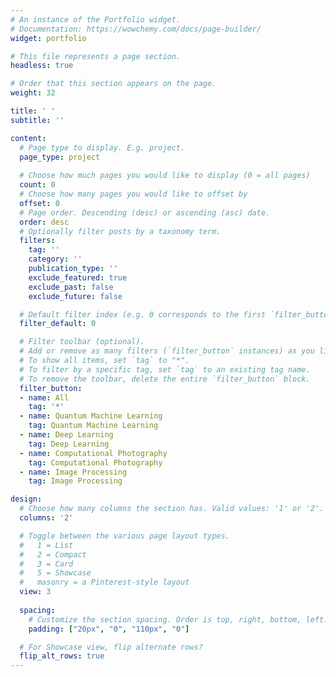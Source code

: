 ```yaml
---
# An instance of the Portfolio widget.
# Documentation: https://wowchemy.com/docs/page-builder/
widget: portfolio

# This file represents a page section.
headless: true

# Order that this section appears on the page.
weight: 32

title: ' '
subtitle: ''

content:
  # Page type to display. E.g. project.
  page_type: project
  
  # Choose how much pages you would like to display (0 = all pages)
  count: 0
  # Choose how many pages you would like to offset by
  offset: 0
  # Page order. Descending (desc) or ascending (asc) date.
  order: desc
  # Optionally filter posts by a taxonomy term.
  filters:
    tag: ''
    category: ''
    publication_type: ''
    exclude_featured: true
    exclude_past: false
    exclude_future: false

  # Default filter index (e.g. 0 corresponds to the first `filter_button` instance below).
  filter_default: 0

  # Filter toolbar (optional).
  # Add or remove as many filters (`filter_button` instances) as you like.
  # To show all items, set `tag` to "*".
  # To filter by a specific tag, set `tag` to an existing tag name.
  # To remove the toolbar, delete the entire `filter_button` block.
  filter_button:
  - name: All
    tag: '*'
  - name: Quantum Machine Learning
    tag: Quantum Machine Learning
  - name: Deep Learning
    tag: Deep Learning
  - name: Computational Photography
    tag: Computational Photography
  - name: Image Processing
    tag: Image Processing

design:
  # Choose how many columns the section has. Valid values: '1' or '2'.
  columns: '2'

  # Toggle between the various page layout types.
  #   1 = List
  #   2 = Compact
  #   3 = Card
  #   5 = Showcase
  #   masonry = a Pinterest-style layout
  view: 3
  
  spacing:
    # Customize the section spacing. Order is top, right, bottom, left.
    padding: ["20px", "0", "110px", "0"]

  # For Showcase view, flip alternate rows?
  flip_alt_rows: true
---
```

